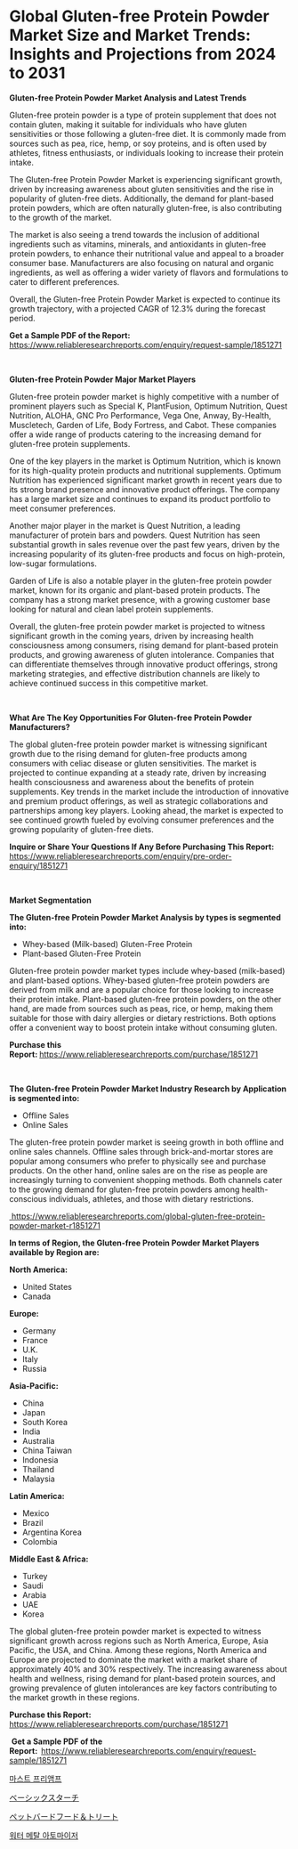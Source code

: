 <p><h1>Global Gluten-free Protein Powder Market Size and Market Trends: Insights and Projections from 2024 to 2031</h1></p><p><strong>Gluten-free Protein Powder Market Analysis and Latest Trends</strong></p>
<p><p>Gluten-free protein powder is a type of protein supplement that does not contain gluten, making it suitable for individuals who have gluten sensitivities or those following a gluten-free diet. It is commonly made from sources such as pea, rice, hemp, or soy proteins, and is often used by athletes, fitness enthusiasts, or individuals looking to increase their protein intake.</p><p>The Gluten-free Protein Powder Market is experiencing significant growth, driven by increasing awareness about gluten sensitivities and the rise in popularity of gluten-free diets. Additionally, the demand for plant-based protein powders, which are often naturally gluten-free, is also contributing to the growth of the market.</p><p>The market is also seeing a trend towards the inclusion of additional ingredients such as vitamins, minerals, and antioxidants in gluten-free protein powders, to enhance their nutritional value and appeal to a broader consumer base. Manufacturers are also focusing on natural and organic ingredients, as well as offering a wider variety of flavors and formulations to cater to different preferences.</p><p>Overall, the Gluten-free Protein Powder Market is expected to continue its growth trajectory, with a projected CAGR of 12.3% during the forecast period.</p></p>
<p><strong>Get a Sample PDF of the Report:&nbsp;</strong> <a href="https://www.reliableresearchreports.com/enquiry/request-sample/1851271">https://www.reliableresearchreports.com/enquiry/request-sample/1851271</a></p>
<p>&nbsp;</p>
<p><strong>Gluten-free Protein Powder Major Market Players</strong></p>
<p><p>Gluten-free protein powder market is highly competitive with a number of prominent players such as Special K, PlantFusion, Optimum Nutrition, Quest Nutrition, ALOHA, GNC Pro Performance, Vega One, Anway, By-Health, Muscletech, Garden of Life, Body Fortress, and Cabot. These companies offer a wide range of products catering to the increasing demand for gluten-free protein supplements.</p><p>One of the key players in the market is Optimum Nutrition, which is known for its high-quality protein products and nutritional supplements. Optimum Nutrition has experienced significant market growth in recent years due to its strong brand presence and innovative product offerings. The company has a large market size and continues to expand its product portfolio to meet consumer preferences.</p><p>Another major player in the market is Quest Nutrition, a leading manufacturer of protein bars and powders. Quest Nutrition has seen substantial growth in sales revenue over the past few years, driven by the increasing popularity of its gluten-free products and focus on high-protein, low-sugar formulations.</p><p>Garden of Life is also a notable player in the gluten-free protein powder market, known for its organic and plant-based protein products. The company has a strong market presence, with a growing customer base looking for natural and clean label protein supplements.</p><p>Overall, the gluten-free protein powder market is projected to witness significant growth in the coming years, driven by increasing health consciousness among consumers, rising demand for plant-based protein products, and growing awareness of gluten intolerance. Companies that can differentiate themselves through innovative product offerings, strong marketing strategies, and effective distribution channels are likely to achieve continued success in this competitive market.</p></p>
<p>&nbsp;</p>
<p><strong>What Are The Key Opportunities For Gluten-free Protein Powder Manufacturers?</strong></p>
<p><p>The global gluten-free protein powder market is witnessing significant growth due to the rising demand for gluten-free products among consumers with celiac disease or gluten sensitivities. The market is projected to continue expanding at a steady rate, driven by increasing health consciousness and awareness about the benefits of protein supplements. Key trends in the market include the introduction of innovative and premium product offerings, as well as strategic collaborations and partnerships among key players. Looking ahead, the market is expected to see continued growth fueled by evolving consumer preferences and the growing popularity of gluten-free diets.</p></p>
<p><strong>Inquire or Share Your Questions If Any Before Purchasing This Report:</strong> <a href="https://www.reliableresearchreports.com/enquiry/pre-order-enquiry/1851271">https://www.reliableresearchreports.com/enquiry/pre-order-enquiry/1851271</a></p>
<p>&nbsp;</p>
<p><strong>Market Segmentation</strong></p>
<p><strong>The Gluten-free Protein Powder Market Analysis by types is segmented into:</strong></p>
<p><ul><li>Whey-based (Milk-based) Gluten-Free Protein</li><li>Plant-based Gluten-Free Protein</li></ul></p>
<p><p>Gluten-free protein powder market types include whey-based (milk-based) and plant-based options. Whey-based gluten-free protein powders are derived from milk and are a popular choice for those looking to increase their protein intake. Plant-based gluten-free protein powders, on the other hand, are made from sources such as peas, rice, or hemp, making them suitable for those with dairy allergies or dietary restrictions. Both options offer a convenient way to boost protein intake without consuming gluten.</p></p>
<p><strong>Purchase this Report:&nbsp;</strong><a href="https://www.reliableresearchreports.com/purchase/1851271">https://www.reliableresearchreports.com/purchase/1851271</a></p>
<p>&nbsp;</p>
<p><strong>The Gluten-free Protein Powder Market Industry Research by Application is segmented into:</strong></p>
<p><ul><li>Offline Sales</li><li>Online Sales</li></ul></p>
<p><p>The gluten-free protein powder market is seeing growth in both offline and online sales channels. Offline sales through brick-and-mortar stores are popular among consumers who prefer to physically see and purchase products. On the other hand, online sales are on the rise as people are increasingly turning to convenient shopping methods. Both channels cater to the growing demand for gluten-free protein powders among health-conscious individuals, athletes, and those with dietary restrictions.</p></p>
<p><a href="https://www.reliableresearchreports.com/global-gluten-free-protein-powder-market-r1851271">&nbsp;https://www.reliableresearchreports.com/global-gluten-free-protein-powder-market-r1851271</a></p>
<p><strong>In terms of Region, the Gluten-free Protein Powder Market Players available by Region are:</strong></p>
<p>
    <p> <strong> North America: </strong>
        <ul>
            <li>United States</li>
            <li>Canada</li>
        </ul>
        </p> 
    <p> <strong> Europe: </strong>
        <ul>
            <li>Germany</li>
            <li>France</li>
            <li>U.K.</li>
            <li>Italy</li>
            <li>Russia</li>
        </ul>
        </p> 
    <p> <strong> Asia-Pacific: </strong>
        <ul>
            <li>China</li>
            <li>Japan</li>
            <li>South Korea</li>
            <li>India</li>
            <li>Australia</li>
            <li>China Taiwan</li>
            <li>Indonesia</li>
            <li>Thailand</li>
            <li>Malaysia</li>
        </ul>
        </p> 
    <p> <strong> Latin America: </strong>
        <ul>
            <li>Mexico</li>
            <li>Brazil</li>
            <li>Argentina Korea</li>
            <li>Colombia</li>
        </ul>
        </p> 
    <p> <strong> Middle East & Africa: </strong>
        <ul>
            <li>Turkey</li>
            <li>Saudi</li>
            <li>Arabia</li>
            <li>UAE</li>
            <li>Korea</li>
        </ul>
    </p>
    </p>
<p><p>The global gluten-free protein powder market is expected to witness significant growth across regions such as North America, Europe, Asia Pacific, the USA, and China. Among these regions, North America and Europe are projected to dominate the market with a market share of approximately 40% and 30% respectively. The increasing awareness about health and wellness, rising demand for plant-based protein sources, and growing prevalence of gluten intolerances are key factors contributing to the market growth in these regions.</p></p>
<p><strong>Purchase this Report: </strong><a href="https://www.reliableresearchreports.com/purchase/1851271">https://www.reliableresearchreports.com/purchase/1851271</a></p>
<p>&nbsp;<strong>Get a Sample PDF of the Report:&nbsp;&nbsp;</strong><a href="https://www.reliableresearchreports.com/enquiry/request-sample/1851271">https://www.reliableresearchreports.com/enquiry/request-sample/1851271</a></p>
<p><strong></strong></p>
<p><p><a href="https://medium.com/@luffiazaza/%EB%A7%88%EC%8A%A4%ED%8A%B8-%ED%94%84%EB%A6%AC%EC%95%B0%ED%94%8C%EB%A6%AC%ED%8C%8C%EC%9D%B4%EC%96%B4-%EC%8B%9C%EC%9E%A5-%EA%B7%9C%EB%AA%A8-%EC%8B%9C%EC%9E%A5-%EC%A0%84%EB%A7%9D-%EB%B0%8F-%EC%8B%9C%EC%9E%A5-%EC%98%88%EC%B8%A1-2024%EB%85%84%EB%B6%80%ED%84%B0-2031%EB%85%84%EA%B9%8C%EC%A7%80-286af3a36c0e">마스트 프리앰프</a></p><p><a href="https://medium.com/@brittanyvon2023/%E5%9F%BA%E6%9C%AC%E7%9A%84%E3%81%AA%E3%81%A7%E3%82%93%E3%81%B7%E3%82%93%E5%B8%82%E5%A0%B4%E8%A6%8F%E6%A8%A1-%E5%B8%82%E5%A0%B4%E5%8B%95%E5%90%91%E3%81%8A%E3%82%88%E3%81%B3%E5%B8%82%E5%A0%B4%E4%BA%88%E6%B8%AC-2024%E5%B9%B4%E3%81%8B%E3%82%892031%E5%B9%B4-830add0202ec">ベーシックスターチ</a></p><p><a href="https://medium.com/@terrellconn2023/%E3%83%9A%E3%83%83%E3%83%88%E7%94%A8%E9%B3%A5%E3%81%AE%E3%83%95%E3%83%BC%E3%83%89-%E3%83%88%E3%83%AA%E3%83%BC%E3%83%84%E5%B8%82%E5%A0%B4%E3%81%AF-%E5%B8%82%E5%A0%B4%E3%82%B7%E3%82%A7%E3%82%A2-%E5%B8%82%E5%A0%B4%E3%83%88%E3%83%AC%E3%83%B3%E3%83%89-%E5%B8%82%E5%A0%B4%E6%88%90%E9%95%B7%E3%81%AB%E9%96%A2%E3%81%99%E3%82%8B%E6%83%85%E5%A0%B1%E3%82%92%E6%8F%90%E4%BE%9B%E3%81%97%E3%81%BE%E3%81%99-6b56d7f477af">ペットバードフード＆トリート</a></p><p><a href="https://medium.com/@christianwilderman2022/%EB%AC%BC-%EA%B8%88%EC%86%8D-%EC%95%84%ED%86%A0%EB%A7%88%EC%9D%B4%EC%A0%80-%EC%8B%9C%EC%9E%A5-%EC%A1%B0%EC%82%AC-%EB%B3%B4%EA%B3%A0%EC%84%9C-%EA%B7%B8-%EC%97%AD%EC%82%AC-%EB%B0%8F-2024%EB%85%84%EB%B6%80%ED%84%B0-2031%EB%85%84%EA%B9%8C%EC%A7%80%EC%9D%98-%EC%98%88%EC%B8%A1-85a1c448f1e4">워터 메탈 아토마이저</a></p></p>